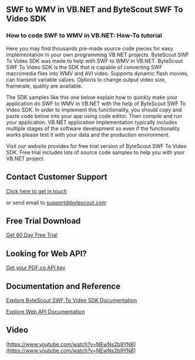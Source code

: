 ## SWF to WMV in VB.NET and ByteScout SWF To Video SDK

### How to code SWF to WMV in VB.NET: How-To tutorial

Here you may find thousands pre-made source code pieces for easy implementation in your own programming VB.NET projects. ByteScout SWF To Video SDK was made to help with SWF to WMV in VB.NET. ByteScout SWF To Video SDK is the SDK that is capable of converting SWF macromedia files into WMV and AVI video. Supports dynamic flash movies, can transmit variable values. Options to change output video size, framerate, quality are available.

The SDK samples like this one below explain how to quickly make your application do SWF to WMV in VB.NET with the help of ByteScout SWF To Video SDK. In order to implement this functionality, you should copy and paste code below into your app using code editor. Then compile and run your application. VB.NET application implementation typically includes multiple stages of the software development so even if the functionality works please test it with your data and the production environment.

Visit our website provides for free trial version of ByteScout SWF To Video SDK. Free trial includes lots of source code samples to help you with your VB.NET project.

## Contact Customer Support

[Click here to get in touch](https://bytescout.zendesk.com/hc/en-us/requests/new?subject=ByteScout%20SWF%20To%20Video%20SDK%20Question)

or send email to [support@bytescout.com](mailto:support@bytescout.com?subject=ByteScout%20SWF%20To%20Video%20SDK%20Question) 

## Free Trial Download

[Get 60 Day Free Trial](https://bytescout.com/download/web-installer?utm_source=github-readme)

## Looking for Web API? 

[Get your PDF.co API key](https://pdf.co/documentation/api?utm_source=github-readme)

## Documentation and Reference

[Explore ByteScout SWF To Video SDK Documentation](https://bytescout.com/documentation/index.html?utm_source=github-readme)

[Explore Web API Documentation](https://pdf.co/documentation/api?utm_source=github-readme)

## Video

[https://www.youtube.com/watch?v=NEwNs2b9YN8](https://www.youtube.com/watch?v=NEwNs2b9YN8)